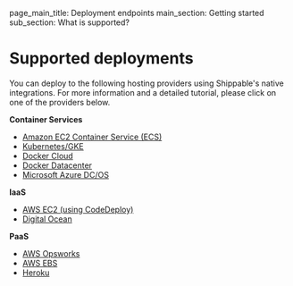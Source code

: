 page_main_title: Deployment endpoints
main_section: Getting started
sub_section: What is supported?

# Supported deployments

You can deploy to the following hosting providers using Shippable's native integrations. For more information and a detailed tutorial, please click on one of the providers below.

**Container Services**

- [Amazon EC2 Container Service (ECS)](/deploy/amazon-ecs/)
- [Kubernetes/GKE](/deploy/kubernetes/)
- [Docker Cloud](/deploy/docker-cloud/)
- [Docker Datacenter](/deploy/docker-datacenter/)
- [Microsoft Azure DC/OS](/deploy/azure-dcos/)

**IaaS**

- [AWS EC2 (using CodeDeploy)](/ci/deploy-to-ec2/)
- [Digital Ocean](/ci/deploy-to-digital-ocean/)

**PaaS**

- [AWS Opsworks](/ci/deploy-to-aws-opsworks/)
- [AWS EBS](/ci/deploy-to-aws-beanstalk/)
- [Heroku](/ci/deploy-heroku/)
